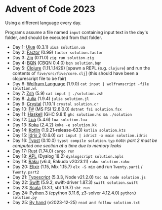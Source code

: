 # Advent of Code 2023

Using a different language every day.

Programs assume a file named `input` containing input text in the day's folder,
and should be executed from that folder.

- Day 1: [Uiua](https://www.uiua.org/) (0.3.1) `uiua solution.ua`
- Day 2: [Factor](https://factorcode.org/) (0.99) `factor solution.factor`
- Day 3: [Zig](https://ziglang.org/) (0.11.0) `zig run solution.zig`
- Day 4: [BQN](https://mlochbaum.github.io/BQN/index.html) (CBQN 0.4.0) `bqn solution.bqn`
- Day 5: [Clojure](https://clojure.org/) (1.11.1.1429) \[spawn a REPL (e.g. `clojure`) and run the contents of `five/src/five/core.clj`] (this should have been a clojurescript file to be fair)
- Day 6: [Wolfram Language](https://www.wolfram.com/language/) (1.9.0) `cat input | wolframscript -file solution.wl`
- Day 7: [Zsh](https://zsh.sourceforge.io/) (5.9) `cat input | ./solution.zsh`
- Day 8: [Julia](https://julialang.org/) (1.9.4) `julia solution.jl`
- Day 9: [Crystal](https://crystal-lang.org/) (1.10.1) `crystal solution.cr`
- Day 10: [F#](https://fsharp.org/) (MS FSI 12.8.0.0) `dotnet fsi solution.fsx`
- Day 11: [Haskell](https://www.haskell.org/) (GHC 9.8.1) `ghc solution.hs && ./solution`
- Day 12: [Lua](https://www.lua.org/) (5.4.6) `lua solution.lua`
- Day 13: [Koka](https://koka-lang.github.io/koka/doc/index.html) (2.4.2) `koka -e solution.kk`
- Day 14: [Kotlin](https://kotlinlang.org/) (1.9.21-release-633) `kotlin solution.kts`
- Day 15: [Idris 2](https://www.idris-lang.org/) (0.6.0) `cat input | idris2 -x main solution.idris`
- Day 16: [Typst](https://github.com/typst/typst) (0.10.0) `typst compile solution.typ` _note: part 2 must be computed one section at a time due to memory leaks_
- Day 17: [Rust](https://www.rust-lang.org/) (1.74.0) `cargo run`
- Day 18: [APL](https://tryapl.org/) (Dyalog 18.2) `dyalogscript solution.apls`
- Day 19: [Raku](https://raku.org/) (v6.d, Rakudo v2023.11) `raku solution.raku`
- Day 20: [Elixir](https://elixir-lang.org/) (1.15, Mix 1.15.7) `elx -S mix` and run `Twenty.part1` / `Twenty.part2`
- Day 21: [Typescript](https://www.typescriptlang.org/) (5.3.3, Node v21.2.0) `tsc && node solution.js`
- Day 22: [Swift](https://www.swift.org/) (5.9.2, swift-driver 1.87.3) `swift solution.swift`
- Day 23: [Scala](https://www.scala-lang.org/) (3.3.1, sbt 1.9.7) `sbt run`
- Day 24: [Python 3](https://www.python.org/) (cpython 3.11.6, z3-solver 4.12.4.0) `python3 solution.py`
- Day 25: [By hand](https://en.wikipedia.org/wiki/Hand) (v2023-12-25) `read and follow solution.txt`
